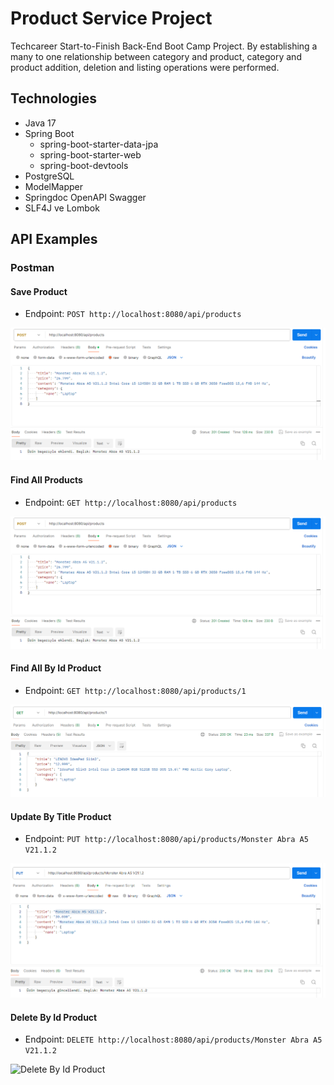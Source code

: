 # Product Service Project

Techcareer Start-to-Finish Back-End Boot Camp Project. By establishing a many to one relationship between category and product, category and product addition, deletion and listing operations were performed.

## Technologies

- Java 17
- Spring Boot
    - spring-boot-starter-data-jpa
    - spring-boot-starter-web
    - spring-boot-devtools
- PostgreSQL
- ModelMapper
- Springdoc OpenAPI Swagger
- SLF4J ve Lombok

## API Examples

### Postman

#### Save Product
- Endpoint: `POST http://localhost:8080/api/products`
  
![Save Product](https://github.com/muhammed-cetin/product-rest-api/blob/master/images/productpost.png)

#### Find All Products
- Endpoint: `GET http://localhost:8080/api/products`
  
![Find All Products](https://github.com/muhammed-cetin/product-rest-api/blob/master/images/productpost.png)

#### Find All By Id Product
- Endpoint: `GET http://localhost:8080/api/products/1`
  
![Find All By Id Product](https://github.com/muhammed-cetin/product-rest-api/blob/master/images/productget.png)

#### Update By Title Product
- Endpoint: `PUT http://localhost:8080/api/products/Monster Abra A5 V21.1.2`
  
![Update By Title Product](https://github.com/muhammed-cetin/product-rest-api/blob/master/images/productput.png)

#### Delete By Id Product
- Endpoint: `DELETE http://localhost:8080/api/products/Monster Abra A5 V21.1.2`
  
![Delete By Id Product]()

